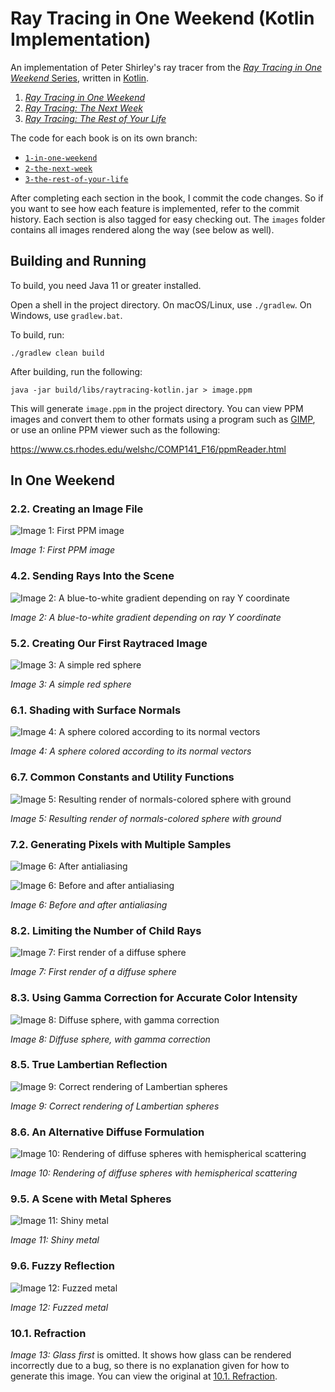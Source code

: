 # Ray Tracing in One Weekend (Kotlin Implementation)

An implementation of Peter Shirley's ray tracer from the
[_Ray Tracing in One Weekend_ Series], written in [Kotlin].

1. [_Ray Tracing in One Weekend_]
2. [_Ray Tracing: The Next Week_]
3. [_Ray Tracing: The Rest of Your Life_]

The code for each book is on its own branch:

* [`1-in-one-weekend`]
* [`2-the-next-week`]
* [`3-the-rest-of-your-life`]

After completing each section in the book, I commit the code changes. So if you
want to see how each feature is implemented, refer to the commit history. Each
section is also tagged for easy checking out. The `images` folder contains all
images rendered along the way (see below as well).

## Building and Running

To build, you need Java 11 or greater installed.

Open a shell in the project directory. On macOS/Linux, use `./gradlew`. On
Windows, use `gradlew.bat`.

To build, run:

```shell
./gradlew clean build
```

After building, run the following:

```shell
java -jar build/libs/raytracing-kotlin.jar > image.ppm
```

This will generate `image.ppm` in the project directory. You can view PPM images
and convert them to other formats using a program such as [GIMP], or use an
online PPM viewer such as the following:

https://www.cs.rhodes.edu/welshc/COMP141_F16/ppmReader.html

## In One Weekend

### 2.2. Creating an Image File

![Image 1: First PPM image](/images/1-in-one-weekend/image01.png)

*Image 1: First PPM image*

### 4.2. Sending Rays Into the Scene

![Image 2: A blue-to-white gradient depending on ray Y coordinate](/images/1-in-one-weekend/image02.png)

*Image 2: A blue-to-white gradient depending on ray Y coordinate*

### 5.2. Creating Our First Raytraced Image

![Image 3: A simple red sphere](/images/1-in-one-weekend/image03.png)

*Image 3: A simple red sphere*

### 6.1. Shading with Surface Normals

![Image 4: A sphere colored according to its normal vectors](/images/1-in-one-weekend/image04.png)

*Image 4: A sphere colored according to its normal vectors*

### 6.7. Common Constants and Utility Functions

![Image 5: Resulting render of normals-colored sphere with ground](/images/1-in-one-weekend/image05.png)

*Image 5: Resulting render of normals-colored sphere with ground*

### 7.2. Generating Pixels with Multiple Samples

![Image 6: After antialiasing](/images/1-in-one-weekend/image06.png)

![Image 6: Before and after antialiasing](/images/1-in-one-weekend/image06-before-after.png)

*Image 6: Before and after antialiasing*

### 8.2. Limiting the Number of Child Rays

![Image 7: First render of a diffuse sphere](/images/1-in-one-weekend/image07.png)

*Image 7: First render of a diffuse sphere*

### 8.3. Using Gamma Correction for Accurate Color Intensity

![Image 8: Diffuse sphere, with gamma correction](/images/1-in-one-weekend/image08.png)

*Image 8: Diffuse sphere, with gamma correction*

### 8.5. True Lambertian Reflection

![Image 9: Correct rendering of Lambertian spheres](/images/1-in-one-weekend/image09.png)

*Image 9: Correct rendering of Lambertian spheres*

### 8.6. An Alternative Diffuse Formulation

![Image 10: Rendering of diffuse spheres with hemispherical scattering](/images/1-in-one-weekend/image10.png)

*Image 10: Rendering of diffuse spheres with hemispherical scattering*

### 9.5. A Scene with Metal Spheres

![Image 11: Shiny metal](/images/1-in-one-weekend/image11.png)

*Image 11: Shiny metal*

### 9.6. Fuzzy Reflection

![Image 12: Fuzzed metal](/images/1-in-one-weekend/image12.png)

*Image 12: Fuzzed metal*

### 10.1. Refraction

*Image 13: Glass first* is omitted. It shows how glass can be rendered
incorrectly due to a bug, so there is no explanation given for how to generate
this image. You can view the original at
[10.1. Refraction](https://raytracing.github.io/books/RayTracingInOneWeekend.html#dielectrics/refraction).


[_Ray Tracing in One Weekend_ Series]: https://raytracing.github.io/
[_Ray Tracing in One Weekend_]: https://raytracing.github.io/books/RayTracingInOneWeekend.html
[_Ray Tracing: The Next Week_]: https://raytracing.github.io/books/RayTracingTheNextWeek.html
[_Ray Tracing: The Rest of Your Life_]: https://raytracing.github.io/books/RayTracingTheRestOfYourLife.html
[`1-in-one-weekend`]: ../../tree/1-in-one-weekend
[`2-the-next-week`]: ../../tree/2-the-next-week
[`3-the-rest-of-your-life`]: ../../tree/3-the-rest-of-your-life
[Kotlin]: https://kotlinlang.org/
[GIMP]: https://www.gimp.org/

